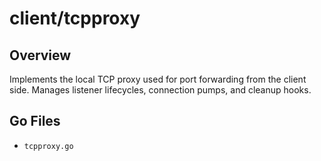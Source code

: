 # client/tcpproxy

## Overview

Implements the local TCP proxy used for port forwarding from the client side. Manages listener lifecycles, connection pumps, and cleanup hooks.

## Go Files

- `tcpproxy.go`
